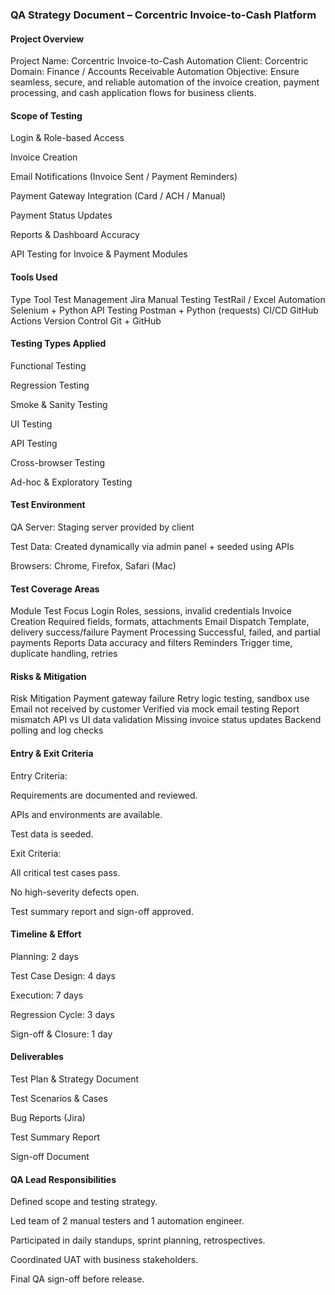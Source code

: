 ### QA Strategy Document – Corcentric Invoice-to-Cash Platform
#### Project Overview
Project Name: Corcentric Invoice-to-Cash Automation
Client: Corcentric
Domain: Finance / Accounts Receivable Automation
Objective: Ensure seamless, secure, and reliable automation of the invoice creation, payment processing, and cash application flows for business clients.

#### Scope of Testing
Login & Role-based Access

Invoice Creation

Email Notifications (Invoice Sent / Payment Reminders)

Payment Gateway Integration (Card / ACH / Manual)

Payment Status Updates

Reports & Dashboard Accuracy

API Testing for Invoice & Payment Modules

#### Tools Used
Type	Tool
Test Management	Jira
Manual Testing	TestRail / Excel
Automation	Selenium + Python
API Testing	Postman + Python (requests)
CI/CD	GitHub Actions
Version Control	Git + GitHub

#### Testing Types Applied
Functional Testing

Regression Testing

Smoke & Sanity Testing

UI Testing

API Testing

Cross-browser Testing

Ad-hoc & Exploratory Testing

#### Test Environment
QA Server: Staging server provided by client

Test Data: Created dynamically via admin panel + seeded using APIs

Browsers: Chrome, Firefox, Safari (Mac)

#### Test Coverage Areas
Module	Test Focus
Login	Roles, sessions, invalid credentials
Invoice Creation	Required fields, formats, attachments
Email Dispatch	Template, delivery success/failure
Payment Processing	Successful, failed, and partial payments
Reports	Data accuracy and filters
Reminders	Trigger time, duplicate handling, retries

#### Risks & Mitigation
Risk	Mitigation
Payment gateway failure	Retry logic testing, sandbox use
Email not received by customer	Verified via mock email testing
Report mismatch	API vs UI data validation
Missing invoice status updates	Backend polling and log checks

#### Entry & Exit Criteria
Entry Criteria:

Requirements are documented and reviewed.

APIs and environments are available.

Test data is seeded.

Exit Criteria:

All critical test cases pass.

No high-severity defects open.

Test summary report and sign-off approved.

#### Timeline & Effort
Planning: 2 days

Test Case Design: 4 days

Execution: 7 days

Regression Cycle: 3 days

Sign-off & Closure: 1 day

#### Deliverables
Test Plan & Strategy Document

Test Scenarios & Cases

Bug Reports (Jira)

Test Summary Report

Sign-off Document

#### QA Lead Responsibilities
Defined scope and testing strategy.

Led team of 2 manual testers and 1 automation engineer.

Participated in daily standups, sprint planning, retrospectives.

Coordinated UAT with business stakeholders.

Final QA sign-off before release.
